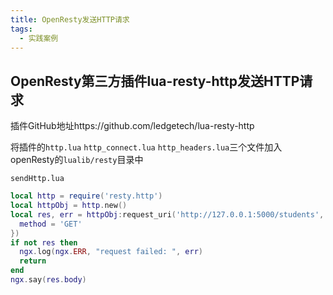 ```yaml
---
title: OpenResty发送HTTP请求
tags: 
  - 实践案例
---
```


## OpenResty第三方插件lua-resty-http发送HTTP请求

<!--more-->

插件GitHub地址https://github.com/ledgetech/lua-resty-http

将插件的`http.lua` `http_connect.lua` `http_headers.lua`三个文件加入openResty的`lualib/resty`目录中

`sendHttp.lua`

```lua
local http = require('resty.http')
local httpObj = http.new()
local res, err = httpObj:request_uri('http://127.0.0.1:5000/students', {
  method = 'GET'
})
if not res then
  ngx.log(ngx.ERR, "request failed: ", err)
  return
end
ngx.say(res.body)
```



